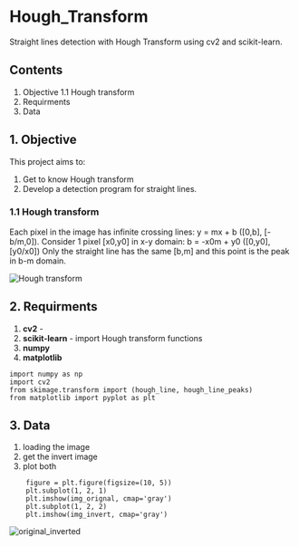 # Hough_Transform
Straight lines detection with Hough Transform using cv2 and scikit-learn.  

## Contents
1. Objective
  1.1 Hough transform 
2. Requirments 
3. Data 


## 1. Objective
This project aims to:
1. Get to know Hough transform  
2. Develop a detection program for straight lines. 

### 1.1 Hough transform 
Each pixel in the image has infinite crossing lines: y = mx + b ([0,b], [-b/m,0]).
Consider 1 pixel [x0,y0] in x-y domain: b = -x0m + y0 ([0,y0], [y0/x0]) 
Only the straight line has the same [b,m] and this point is the peak in b-m domain. 

![Hough transform](https://user-images.githubusercontent.com/57630290/190166077-f1255603-1b25-42b6-8d2f-8460dbfc4c0e.png)

## 2. Requirments 
1. **cv2** - 
2. **scikit-learn** - import Hough transform functions   
3. **numpy**
4. **matplotlib**

```
import numpy as np
import cv2
from skimage.transform import (hough_line, hough_line_peaks)
from matplotlib import pyplot as plt
```

## 3. Data 
1. loading the image 
2. get the invert image
3. plot both 
```
    figure = plt.figure(figsize=(10, 5))
    plt.subplot(1, 2, 1)
    plt.imshow(img_orignal, cmap='gray')
    plt.subplot(1, 2, 2)
    plt.imshow(img_invert, cmap='gray')

```
![original_inverted](https://user-images.githubusercontent.com/57630290/190173921-47b4ae3f-dafc-4e54-b40f-d995b72d3806.png)

